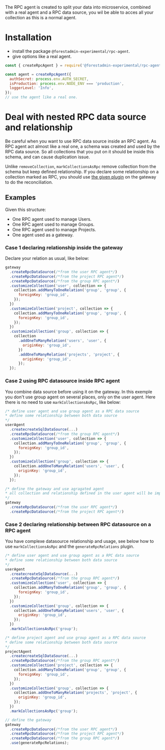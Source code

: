 The RPC agent is created to split your data into microservice, combined with a real agent and a RPC data source,
you wil be able to acces all your collection as this is a normal agent.

# Installation

- install the package `@forestadmin-experimental/rpc-agent`.
- give options like a real agent.

```javascript
const { createRpcAgent } = require('@forestadmin-experimental/rpc-agent');

const agent = createRpcAgent({
  authSecret: process.env.AUTH_SECRET,
  isProduction: process.env.NODE_ENV === 'production',
  loggerLevel: 'Info',
});
// use the agent like a real one.
```

# Deal with nested RPC data source and relationship

Be careful when you want to use RPC data source inside an RPC agent.
As RPC agent act almost like a real one, a schema was created and used by the RPC data source.
So all collections that you put on it should be inside this schema, and can cause duplication issue.

Unlike `removeCollection`, `markCollectionsAsRpc` remove collection from the schema but keep defined relationship.
If you declare some relationship on a collection marked as RPC, you should use [the given plugin](../datasource-rpc/README.md#deal-with-rpc-relationship) on the gateway to do the reconciliation.

## Examples

Given this structure:
* One RPC agent used to manage Users.
* One RPC agent used to manage Groups.
* One RPC agent used to manage Projects.
* One agent used as a gateway.

### Case 1 declaring relationship inside the gateway

Declare your relation as usual, like below:

```javascript
gateway
  .createRpcDataSource(/*from the user RPC agent*/)
  .createRpcDataSource(/*from the project RPC agent*/)
  .createRpcDataSource(/*from the group RPC agent*/)
  .customizeCollection('user', collection => {
    collection.addManyToOneRelation('group', 'group', {
      foreignKey: 'group_id',
    });
  })
  .customizeCollection('project', collection => {
    collection.addManyToOneRelation('group', 'group', {
      foreignKey: 'group_id',
    });
  })
  .customizeCollection('group', collection => {
    collection
      .addOneToManyRelation('users', 'user', {
        originKey: 'group_id',
      })
      .addOneToManyRelation('projects', 'project', {
        originKey: 'group_id',
      });
  });
```

### Case 2 using RPC datasource inside RPC agent

You combine data source before using it on the gateway.
In this exemple you don't use group agent on several places, only on the user agent.
Here there is no need to use `markCollectionsAsRpc`, like below:

```javascript
/* define user agent and use group agent as a RPC data source
* define some relationship between both data source
*/
userAgent
  .createcreateSqlDataSource(...)
  .createRpcDataSource(/*from the group RPC agent*/)
  .customizeCollection('user', collection => {
    collection.addManyToOneRelation('group', 'group', {
      foreignKey: 'group_id',
    });
  })
  .customizeCollection('group', collection => {
    collection.addOneToManyRelation('users', 'user', {
      originKey: 'group_id',
    });
  });

/* define the gateway and use agragated agent
* all collection and relationship defined in the user agent will be import as a datasource
*/
gateway
  .createRpcDataSource(/*from the user RPC agent*/)
  .createRpcDataSource(/*from the project RPC agent*/)
```

### Case 2 declaring relationship between RPC datasource on a RPC agent

You have complexe datasource relationship and usage, see below how to use `markCollectionsAsRpc` and the `generateRpcRelations` plugin.

```javascript
/* define user agent and use group agent as a RPC data source
* define some relationship between both data source
*/
userAgent
  .createcreateSqlDataSource(...)
  .createRpcDataSource(/*from the group RPC agent*/)
  .customizeCollection('user', collection => {
    collection.addManyToOneRelation('group', 'group', {
      foreignKey: 'group_id',
    });
  })
  .customizeCollection('group', collection => {
    collection.addOneToManyRelation('users', 'user', {
      originKey: 'group_id',
    });
  })
  .markCollectionsAsRpc('group');

/* define project agent and use group agent as a RPC data source
* define some relationship between both data source
*/
projectAgent
  .createcreateSqlDataSource(...)
  .createRpcDataSource(/*from the group RPC agent*/)
  .customizeCollection('project', collection => {
    collection.addManyToOneRelation('group', 'group', {
      foreignKey: 'group_id',
    });
  })
  .customizeCollection('group', collection => {
    collection.addOneToManyRelation('projects', 'project', {
      originKey: 'group_id',
    });
  })
  .markCollectionsAsRpc('group');

// define the gateway 
gateway
  .createRpcDataSource(/*from the user RPC agent*/)
  .createRpcDataSource(/*from the project RPC agent*/)
  .createRpcDataSource(/*from the group RPC agent*/)
  .use(generateRpcRelations);
```
